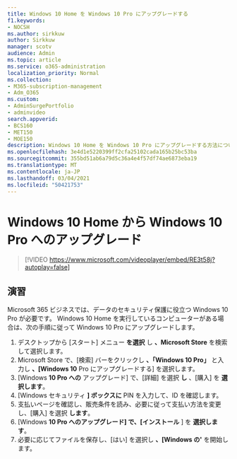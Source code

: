 ```yaml
---
title: Windows 10 Home を Windows 10 Pro にアップグレードする
f1.keywords:
- NOCSH
ms.author: sirkkuw
author: Sirkkuw
manager: scotv
audience: Admin
ms.topic: article
ms.service: o365-administration
localization_priority: Normal
ms.collection:
- M365-subscription-management
- Adm_O365
ms.custom:
- AdminSurgePortfolio
- adminvideo
search.appverid:
- BCS160
- MET150
- MOE150
description: Windows 10 Home を Windows 10 Pro にアップグレードする方法について学習します。
ms.openlocfilehash: 3e4d1e5220399ff2cfa25102cada165b25bc53ba
ms.sourcegitcommit: 355bd51ab6a79d5c36a4e4f57df74ae6873eba19
ms.translationtype: MT
ms.contentlocale: ja-JP
ms.lasthandoff: 03/04/2021
ms.locfileid: "50421753"
---
```

# <a name="upgrade-from-windows-10-home-to-windows-10-pro"></a>Windows 10 Home から Windows 10 Pro へのアップグレード

> [!VIDEO https://www.microsoft.com/videoplayer/embed/RE3t58j?autoplay=false]

## <a name="try-it"></a>演習

Microsoft 365 ビジネスでは、データのセキュリティ保護に役立つ Windows 10 Pro が必要です。 Windows 10 Home を実行しているコンピューターがある場合は、次の手順に従って Windows 10 Pro にアップグレードします。

1. デスクトップから [スタート] メニュー  **を選択**  し  **、Microsoft Store** を検索して選択します。
2. Microsoft Store で、[検索] バーをクリックし  **、「Windows 10 Pro」** と入力し  **、[Windows 10** Pro にアップグレードする] を選択します。
3. [Windows  **10 Pro への** アップグレード] で、[詳細] を選択  **し** 、[購入] を  **選択します**。
4. [Windows セキュリティ  **] ボックスに**  PIN を入力して、ID を確認します。
5. 支払いページを確認し、販売条件を読み、必要に従って支払い方法を変更し、[購入] を選択  **します**。
6. [Windows  **10 Pro へのアップグレード] で、[インストール** ] を  **選択します**。
7. 必要に応じてファイルを保存し、[はい] を選択し  **、[Windows の&#39;**  を開始します。